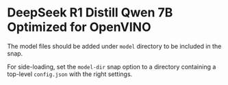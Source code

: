 # DeepSeek R1 Distill Qwen 7B Optimized for OpenVINO

The model files should be added under `model` directory to be included in the snap.

For side-loading, set the `model-dir` snap option to a directory containing a top-level `config.json` with the right settings.
